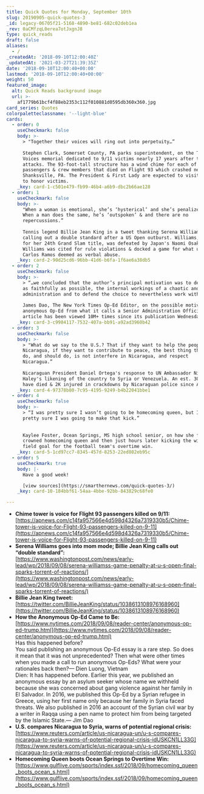 ```yaml
---
title: Quick Quotes for Monday, September 10th
slug: 20190905-quick-quotes-3
_id: legacy-06705f21-5168-4890-be81-682c02deb1ea
_rev: 0aCMfzqL0erea7otJxgnJ8
type: quick_reads
draft: false
aliases:
  - /
_createdAt: '2018-09-10T12:00:40Z'
_updatedAt: '2021-03-27T21:39:35Z'
date: '2018-09-10T12:00:40+00:00'
lastmod: '2018-09-10T12:00:40+00:00'
weight: 50
featured_image:
  alt: Quick Reads background image
  url: >-
    af1779b61bcf4f88eb2353c112f010881d0595db360x360.jpg
card_series: Quotes
colorpaletteclassname: '--light-blue'
cards:
  - order: 0
    useCheckmark: false
    body: >-
      > "Together their voices will ring out into perpetuity…”  
        
      Stephen Clark, Somerset County, PA parks superintendent, on the Tower of
      Voices memorial dedicated to 9/11 victims nearly 17 years after the
      attacks. The 93-foot-tall structure has a wind chime for each of the 40
      passengers & crew members that died on Flight 93 which crashed near
      Shanksville, PA. The President & First Lady are expected to visit Tuesday
      to honor victims.
    _key: card-1-c501e479-fb99-46b4-a6b9-dbc2b66ae128
  - order: 1
    useCheckmark: false
    body: >-
      "When a woman is emotional, she’s ‘hysterical’ and she’s penalized for it.
      When a man does the same, he’s ‘outspoken’ & and there are no
      repercussions.”  
        
      Tennis legend Billie Jean King in a tweet thanking Serena Williams for
      calling out a double standard after a US Open outburst. Williams, vying
      for her 24th Grand Slam title, was defeated by Japan's Naomi Osaka after
      Williams was cited for rule violations & docked a game for what umpire
      Carlos Ramos deemed as verbal abuse.
    _key: card-2-90d25cd6-96bb-41d6-b6fa-1f6ae6a38db5
  - order: 2
    useCheckmark: false
    body: >-
      > “…we concluded that the author’s principal motivation was to describe,
      as faithfully as possible, the internal workings of a chaotic and divided
      administration and to defend the choice to nevertheless work within it.”  
        
      James Dao, The New York Times Op-Ed Editor, on the possible motives of the
      anonymous Op-Ed from what it calls a Senior Administration Official. The
      article has been viewed 10M+ times since its publication Wednesday.
    _key: card-3-c9984117-7532-407a-bb91-a92ad3960b42
  - order: 3
    useCheckmark: false
    body: >-
      > "What do we say to the U.S.? That if they want to help the people of
      Nicaragua, if they want to contribute to peace, the best thing they can
      do, and should do, is not interfere in Nicaragua, and respect
      Nicaragua.”  
        
      Nicaraguan President Daniel Ortega's response to UN Ambassador Nikki
      Haley's likening of the country to Syria or Venezuela. An est. 300+ people
      have died & 2K injured in crackdowns by Nicaraguan police since April.
    _key: card-4-97378b80-7c95-4195-9249-b4b22041bbe1
  - order: 4
    useCheckmark: false
    body: >-
      > “I was pretty sure I wasn’t going to be homecoming queen, but I was
      pretty sure I was going to make that kick.”  
        
        
      Kaylee Foster, Ocean Springs, MS high school senior, on how she felt being
      crowned homecoming queen and then just hours later kicking the winning
      field goal for the football team's overtime win.
    _key: card-5-1cd97cc7-8345-457d-8253-22ed802eb95c
  - order: 5
    useCheckmark: true
    body: |-
      Have a good week!

      [view sources](https://smarthernews.com/quick-quotes-3/)
    _key: card-10-184bbf61-54aa-4bbe-92bb-843829c68fe0

---
```

* **Chime tower is voice for Flight 93 passengers killed on 9/11:**  
[https://apnews.com/c14fa957566e4d598d4326a7319330b5/Chime-tower-is-voice-for-Flight-93-passengers-killed-on-9-11](https://apnews.com/c14fa957566e4d598d4326a7319330b5/Chime-tower-is-voice-for-Flight-93-passengers-killed-on-9-11)
* **Serena Williams goes into mom mode; Billie Jean King calls out “double standard”:**  
[https://www.washingtonpost.com/news/early-lead/wp/2018/09/08/serena-williamss-game-penalty-at-u-s-open-final-sparks-torrent-of-reactions/](https://www.washingtonpost.com/news/early-lead/wp/2018/09/08/serena-williamss-game-penalty-at-u-s-open-final-sparks-torrent-of-reactions/)
* **Billie Jean King tweet:**  
[https://twitter.com/BillieJeanKing/status/1038613108976168960](https://twitter.com/BillieJeanKing/status/1038613108976168960)
* **How the Anonymous Op-Ed Came to Be:**  
[https://www.nytimes.com/2018/09/08/reader-center/anonymous-op-ed-trump.html](https://www.nytimes.com/2018/09/08/reader-center/anonymous-op-ed-trump.html)  
Has this happened before?  
You said publishing an anonymous Op-Ed essay is a rare step. So does it mean that it was not unprecedented? Then what were other times when you made a call to run anonymous Op-Eds? What were your rationales back then?— Dien Luong, Vietnam  
Dien: It has happened before. Earlier this year, we published an anonymous essay by an asylum seeker whose name we withheld because she was concerned about gang violence against her family in El Salvador. In 2016, we published this Op-Ed by a Syrian refugee in Greece, using her first name only because her family in Syria faced threats. We also published in 2016 an account of the Syrian civil war by a writer in Raqqa using a pen name to protect him from being targeted by the Islamic State.— Jim Dao
* **U.S. compares Nicaragua to Syria, warns of potential regional crisis:**  
[https://www.reuters.com/article/us-nicaragua-un/u-s-compares-nicaragua-to-syria-warns-of-potential-regional-crisis-idUSKCN1LL33G](https://www.reuters.com/article/us-nicaragua-un/u-s-compares-nicaragua-to-syria-warns-of-potential-regional-crisis-idUSKCN1LL33G)
* **Homecoming Queen boots Ocean Springs to Overtime Win:**  
[https://www.gulflive.com/sports/index.ssf/2018/09/homecoming_queen_boots_ocean_s.html](https://www.gulflive.com/sports/index.ssf/2018/09/homecoming_queen_boots_ocean_s.html)